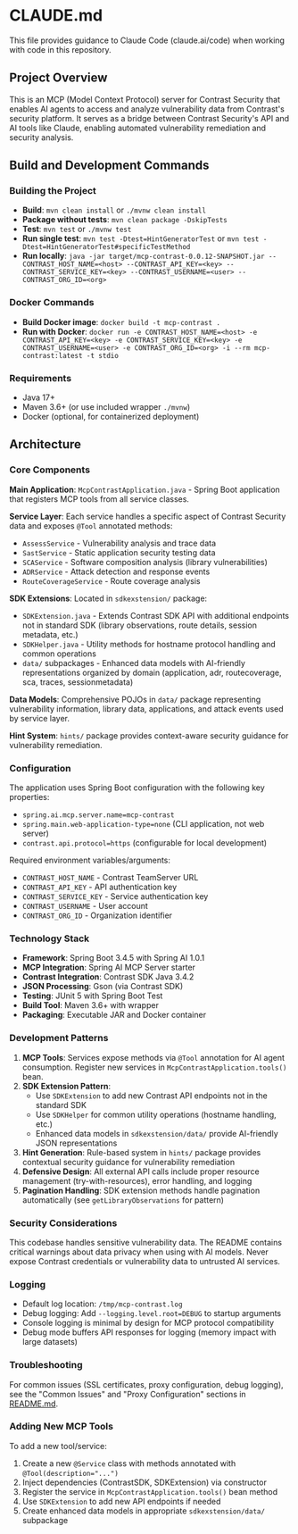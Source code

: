 # CLAUDE.md

This file provides guidance to Claude Code (claude.ai/code) when working with code in this repository.

## Project Overview

This is an MCP (Model Context Protocol) server for Contrast Security that enables AI agents to access and analyze vulnerability data from Contrast's security platform. It serves as a bridge between Contrast Security's API and AI tools like Claude, enabling automated vulnerability remediation and security analysis.

## Build and Development Commands

### Building the Project
- **Build**: `mvn clean install` or `./mvnw clean install`
- **Package without tests**: `mvn clean package -DskipTests`
- **Test**: `mvn test` or `./mvnw test`
- **Run single test**: `mvn test -Dtest=HintGeneratorTest` or `mvn test -Dtest=HintGeneratorTest#specificTestMethod`
- **Run locally**: `java -jar target/mcp-contrast-0.0.12-SNAPSHOT.jar --CONTRAST_HOST_NAME=<host> --CONTRAST_API_KEY=<key> --CONTRAST_SERVICE_KEY=<key> --CONTRAST_USERNAME=<user> --CONTRAST_ORG_ID=<org>`

### Docker Commands
- **Build Docker image**: `docker build -t mcp-contrast .`
- **Run with Docker**: `docker run -e CONTRAST_HOST_NAME=<host> -e CONTRAST_API_KEY=<key> -e CONTRAST_SERVICE_KEY=<key> -e CONTRAST_USERNAME=<user> -e CONTRAST_ORG_ID=<org> -i --rm mcp-contrast:latest -t stdio`

### Requirements
- Java 17+
- Maven 3.6+ (or use included wrapper `./mvnw`)
- Docker (optional, for containerized deployment)

## Architecture

### Core Components

**Main Application**: `McpContrastApplication.java` - Spring Boot application that registers MCP tools from all service classes.

**Service Layer**: Each service handles a specific aspect of Contrast Security data and exposes `@Tool` annotated methods:
- `AssessService` - Vulnerability analysis and trace data
- `SastService` - Static application security testing data
- `SCAService` - Software composition analysis (library vulnerabilities)
- `ADRService` - Attack detection and response events
- `RouteCoverageService` - Route coverage analysis

**SDK Extensions**: Located in `sdkexstension/` package:
- `SDKExtension.java` - Extends Contrast SDK API with additional endpoints not in standard SDK (library observations, route details, session metadata, etc.)
- `SDKHelper.java` - Utility methods for hostname protocol handling and common operations
- `data/` subpackages - Enhanced data models with AI-friendly representations organized by domain (application, adr, routecoverage, sca, traces, sessionmetadata)

**Data Models**: Comprehensive POJOs in `data/` package representing vulnerability information, library data, applications, and attack events used by service layer.

**Hint System**: `hints/` package provides context-aware security guidance for vulnerability remediation.

### Configuration

The application uses Spring Boot configuration with the following key properties:
- `spring.ai.mcp.server.name=mcp-contrast`
- `spring.main.web-application-type=none` (CLI application, not web server)
- `contrast.api.protocol=https` (configurable for local development)

Required environment variables/arguments:
- `CONTRAST_HOST_NAME` - Contrast TeamServer URL
- `CONTRAST_API_KEY` - API authentication key
- `CONTRAST_SERVICE_KEY` - Service authentication key  
- `CONTRAST_USERNAME` - User account
- `CONTRAST_ORG_ID` - Organization identifier

### Technology Stack

- **Framework**: Spring Boot 3.4.5 with Spring AI 1.0.1
- **MCP Integration**: Spring AI MCP Server starter
- **Contrast Integration**: Contrast SDK Java 3.4.2
- **JSON Processing**: Gson (via Contrast SDK)
- **Testing**: JUnit 5 with Spring Boot Test
- **Build Tool**: Maven 3.6+ with wrapper
- **Packaging**: Executable JAR and Docker container

### Development Patterns

1. **MCP Tools**: Services expose methods via `@Tool` annotation for AI agent consumption. Register new services in `McpContrastApplication.tools()` bean.
2. **SDK Extension Pattern**:
   - Use `SDKExtension` to add new Contrast API endpoints not in the standard SDK
   - Use `SDKHelper` for common utility operations (hostname handling, etc.)
   - Enhanced data models in `sdkexstension/data/` provide AI-friendly JSON representations
3. **Hint Generation**: Rule-based system in `hints/` package provides contextual security guidance for vulnerability remediation
4. **Defensive Design**: All external API calls include proper resource management (try-with-resources), error handling, and logging
5. **Pagination Handling**: SDK extension methods handle pagination automatically (see `getLibraryObservations` for pattern)

### Security Considerations

This codebase handles sensitive vulnerability data. The README contains critical warnings about data privacy when using with AI models. Never expose Contrast credentials or vulnerability data to untrusted AI services.

### Logging

- Default log location: `/tmp/mcp-contrast.log`
- Debug logging: Add `--logging.level.root=DEBUG` to startup arguments
- Console logging is minimal by design for MCP protocol compatibility
- Debug mode buffers API responses for logging (memory impact with large datasets)

### Troubleshooting

For common issues (SSL certificates, proxy configuration, debug logging), see the "Common Issues" and "Proxy Configuration" sections in [README.md](README.md).

### Adding New MCP Tools

To add a new tool/service:
1. Create a new `@Service` class with methods annotated with `@Tool(description="...")`
2. Inject dependencies (ContrastSDK, SDKExtension) via constructor
3. Register the service in `McpContrastApplication.tools()` bean method
4. Use `SDKExtension` to add new API endpoints if needed
5. Create enhanced data models in appropriate `sdkexstension/data/` subpackage